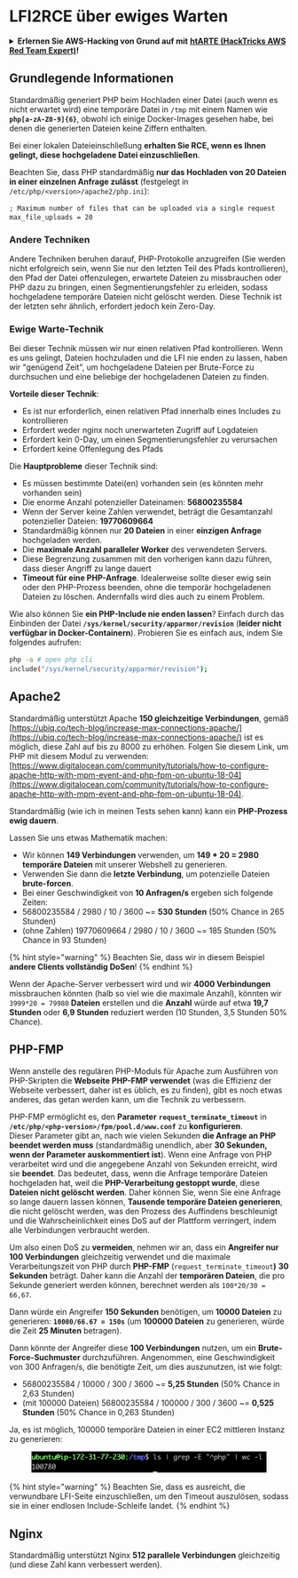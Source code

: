 # LFI2RCE über ewiges Warten

<details>

<summary><strong>Erlernen Sie AWS-Hacking von Grund auf mit</strong> <a href="https://training.hacktricks.xyz/courses/arte"><strong>htARTE (HackTricks AWS Red Team Expert)</strong></a><strong>!</strong></summary>

Andere Möglichkeiten, HackTricks zu unterstützen:

* Wenn Sie Ihr **Unternehmen in HackTricks beworben sehen möchten** oder **HackTricks in PDF herunterladen möchten**, überprüfen Sie die [**ABONNEMENTPLÄNE**](https://github.com/sponsors/carlospolop)!
* Holen Sie sich das [**offizielle PEASS & HackTricks-Merchandise**](https://peass.creator-spring.com)
* Entdecken Sie [**The PEASS Family**](https://opensea.io/collection/the-peass-family), unsere Sammlung exklusiver [**NFTs**](https://opensea.io/collection/the-peass-family)
* **Treten Sie der** 💬 [**Discord-Gruppe**](https://discord.gg/hRep4RUj7f) oder der [**Telegram-Gruppe**](https://t.me/peass) bei oder **folgen** Sie uns auf **Twitter** 🐦 [**@carlospolopm**](https://twitter.com/hacktricks\_live)**.**
* **Teilen Sie Ihre Hacking-Tricks, indem Sie PRs an die** [**HackTricks**](https://github.com/carlospolop/hacktricks) und [**HackTricks Cloud**](https://github.com/carlospolop/hacktricks-cloud) GitHub-Repositories einreichen.

</details>

## Grundlegende Informationen

Standardmäßig generiert PHP beim Hochladen einer Datei (auch wenn es nicht erwartet wird) eine temporäre Datei in `/tmp` mit einem Namen wie **`php[a-zA-Z0-9]{6}`**, obwohl ich einige Docker-Images gesehen habe, bei denen die generierten Dateien keine Ziffern enthalten.

Bei einer lokalen Dateieinschließung **erhalten Sie RCE, wenn es Ihnen gelingt, diese hochgeladene Datei einzuschließen**.

Beachten Sie, dass PHP standardmäßig **nur das Hochladen von 20 Dateien in einer einzelnen Anfrage zulässt** (festgelegt in `/etc/php/<version>/apache2/php.ini`):
```
; Maximum number of files that can be uploaded via a single request
max_file_uploads = 20
```
### Andere Techniken

Andere Techniken beruhen darauf, PHP-Protokolle anzugreifen (Sie werden nicht erfolgreich sein, wenn Sie nur den letzten Teil des Pfads kontrollieren), den Pfad der Datei offenzulegen, erwartete Dateien zu missbrauchen oder PHP dazu zu bringen, einen Segmentierungsfehler zu erleiden, sodass hochgeladene temporäre Dateien nicht gelöscht werden. Diese Technik ist der letzten sehr ähnlich, erfordert jedoch kein Zero-Day.

### Ewige Warte-Technik

Bei dieser Technik müssen wir nur einen relativen Pfad kontrollieren. Wenn es uns gelingt, Dateien hochzuladen und die LFI nie enden zu lassen, haben wir "genügend Zeit", um hochgeladene Dateien per Brute-Force zu durchsuchen und eine beliebige der hochgeladenen Dateien zu finden.

**Vorteile dieser Technik**:

- Es ist nur erforderlich, einen relativen Pfad innerhalb eines Includes zu kontrollieren
- Erfordert weder nginx noch unerwarteten Zugriff auf Logdateien
- Erfordert kein 0-Day, um einen Segmentierungsfehler zu verursachen
- Erfordert keine Offenlegung des Pfads

Die **Hauptprobleme** dieser Technik sind:

- Es müssen bestimmte Datei(en) vorhanden sein (es könnten mehr vorhanden sein)
- Die enorme Anzahl potenzieller Dateinamen: **56800235584**
- Wenn der Server keine Zahlen verwendet, beträgt die Gesamtanzahl potenzieller Dateien: **19770609664**
- Standardmäßig können nur **20 Dateien** in einer **einzigen Anfrage** hochgeladen werden.
- Die **maximale Anzahl paralleler Worker** des verwendeten Servers.
- Diese Begrenzung zusammen mit den vorherigen kann dazu führen, dass dieser Angriff zu lange dauert
- **Timeout für eine PHP-Anfrage**. Idealerweise sollte dieser ewig sein oder den PHP-Prozess beenden, ohne die temporär hochgeladenen Dateien zu löschen. Andernfalls wird dies auch zu einem Problem.

Wie also können Sie **ein PHP-Include nie enden lassen**? Einfach durch das Einbinden der Datei **`/sys/kernel/security/apparmor/revision`** (**leider nicht verfügbar in Docker-Containern**). Probieren Sie es einfach aus, indem Sie folgendes aufrufen:
```bash
php -a # open php cli
include("/sys/kernel/security/apparmor/revision");
```
## Apache2

Standardmäßig unterstützt Apache **150 gleichzeitige Verbindungen**, gemäß [https://ubiq.co/tech-blog/increase-max-connections-apache/](https://ubiq.co/tech-blog/increase-max-connections-apache/) ist es möglich, diese Zahl auf bis zu 8000 zu erhöhen. Folgen Sie diesem Link, um PHP mit diesem Modul zu verwenden: [https://www.digitalocean.com/community/tutorials/how-to-configure-apache-http-with-mpm-event-and-php-fpm-on-ubuntu-18-04](https://www.digitalocean.com/community/tutorials/how-to-configure-apache-http-with-mpm-event-and-php-fpm-on-ubuntu-18-04).

Standardmäßig (wie ich in meinen Tests sehen kann) kann ein **PHP-Prozess ewig dauern**.

Lassen Sie uns etwas Mathematik machen:

* Wir können **149 Verbindungen** verwenden, um **149 \* 20 = 2980 temporäre Dateien** mit unserer Webshell zu generieren.
* Verwenden Sie dann die **letzte Verbindung**, um potenzielle Dateien **brute-forcen**.
* Bei einer Geschwindigkeit von **10 Anfragen/s** ergeben sich folgende Zeiten:
* 56800235584 / 2980 / 10 / 3600 \~= **530 Stunden** (50% Chance in 265 Stunden)
* (ohne Zahlen) 19770609664 / 2980 / 10 / 3600 \~= 185 Stunden (50% Chance in 93 Stunden)

{% hint style="warning" %}
Beachten Sie, dass wir in diesem Beispiel **andere Clients vollständig DoSen**!
{% endhint %}

Wenn der Apache-Server verbessert wird und wir **4000 Verbindungen** missbrauchen könnten (halb so viel wie die maximale Anzahl), könnten wir `3999*20 = 79980` **Dateien** erstellen und die **Anzahl** würde auf etwa **19,7 Stunden** oder **6,9 Stunden** reduziert werden (10 Stunden, 3,5 Stunden 50% Chance).

## PHP-FMP

Wenn anstelle des regulären PHP-Moduls für Apache zum Ausführen von PHP-Skripten die **Webseite PHP-FMP verwendet** (was die Effizienz der Webseite verbessert, daher ist es üblich, es zu finden), gibt es noch etwas anderes, das getan werden kann, um die Technik zu verbessern.

PHP-FMP ermöglicht es, den **Parameter** **`request_terminate_timeout`** in **`/etc/php/<php-version>/fpm/pool.d/www.conf`** zu **konfigurieren**.\
Dieser Parameter gibt an, nach wie vielen Sekunden **die Anfrage an PHP beendet werden muss** (standardmäßig unendlich, aber **30 Sekunden, wenn der Parameter auskommentiert ist**). Wenn eine Anfrage von PHP verarbeitet wird und die angegebene Anzahl von Sekunden erreicht, wird sie **beendet**. Das bedeutet, dass, wenn die Anfrage temporäre Dateien hochgeladen hat, weil die **PHP-Verarbeitung gestoppt wurde**, diese **Dateien nicht gelöscht werden**. Daher können Sie, wenn Sie eine Anfrage so lange dauern lassen können, **Tausende temporäre Dateien generieren**, die nicht gelöscht werden, was den Prozess des Auffindens beschleunigt und die Wahrscheinlichkeit eines DoS auf der Plattform verringert, indem alle Verbindungen verbraucht werden.

Um also einen DoS zu **vermeiden**, nehmen wir an, dass ein **Angreifer nur 100 Verbindungen** gleichzeitig verwendet und die maximale Verarbeitungszeit von PHP durch **PHP-FMP** (`request_terminate_timeout`**)** **30 Sekunden** beträgt. Daher kann die Anzahl der **temporären Dateien**, die pro Sekunde generiert werden können, berechnet werden als `100*20/30 = 66,67`.

Dann würde ein Angreifer **150 Sekunden** benötigen, um **10000 Dateien** zu generieren: **`10000/66.67 = 150s`** (um **100000 Dateien** zu generieren, würde die Zeit **25 Minuten** betragen).

Dann könnte der Angreifer diese **100 Verbindungen** nutzen, um ein **Brute-Force-Suchmuster** durchzuführen. Angenommen, eine Geschwindigkeit von 300 Anfragen/s, die benötigte Zeit, um dies auszunutzen, ist wie folgt:

* 56800235584 / 10000 / 300 / 3600 \~= **5,25 Stunden** (50% Chance in 2,63 Stunden)
* (mit 100000 Dateien) 56800235584 / 100000 / 300 / 3600 \~= **0,525 Stunden** (50% Chance in 0,263 Stunden)

Ja, es ist möglich, 100000 temporäre Dateien in einer EC2 mittleren Instanz zu generieren:

<figure><img src="../../.gitbook/assets/image (240).png" alt=""><figcaption></figcaption></figure>

{% hint style="warning" %}
Beachten Sie, dass es ausreicht, die verwundbare LFI-Seite einzuschließen, um den Timeout auszulösen, sodass sie in einer endlosen Include-Schleife landet.
{% endhint %}

## Nginx

Standardmäßig unterstützt Nginx **512 parallele Verbindungen** gleichzeitig (und diese Zahl kann verbessert werden).
